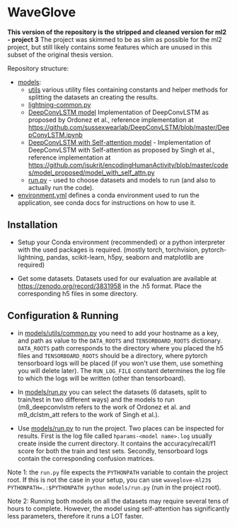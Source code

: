 # WaveGlove

**This version of the repository is the stripped and cleaned version for ml2 - project 3**
The project was skimmed to be as slim as possible for the ml2 project, but still likely contains
some features which are unused in this subset of the original thesis version.

Repository structure:

- [models](models):
    - [utils](models/utils) various utility files containing constants and helper methods for splitting
      the datasets an creating the results.
    - [lightning-common.py](models/lightning_common.py)
    - [DeepConvLSTM model](models/m8_deepconvlstm.py) Implementation of DeepConvLSTM as proposed by
      Ordonez et al., reference implementation at https://github.com/sussexwearlab/DeepConvLSTM/blob/master/DeepConvLSTM.ipynb
    - [DeepConvLSTM with Self-attention model](models/m9_dclstm_att.py) - Implementation of DeepConvLSTM with
      Self-attention as proposed by Singh et al., reference implementation at 
      https://github.com/isukrit/encodingHumanActivity/blob/master/codes/model_proposed/model_with_self_attn.py
    - [run.py](models/run.py) - used to choose datasets and models to run (and also to actually run the code).
- [environment.yml](environment.yml) defines a conda environment used to run the application,
  see conda docs for instructions on how to use it.

## Installation

- Setup your Conda environment (recommended) or a python interpreter with the used packages is required.
  (mostly torch, torchvision, pytorch-lightning, pandas, scikit-learn, h5py, seaborn and matplotlib
  are required)

- Get some datasets. Datasets used for our evaluation are available at https://zenodo.org/record/3831958
  in the .h5 format. Place the corresponding h5 files in some directory.

## Configuration & Running

- in [models/utils/common.py](models/utils/common.py) you need to add your hostname as a key,
  and path as value to the `DATA_ROOTS` and `TENSORBOARD_ROOTS` dictionary. `DATA_ROOTS` path corresponds
  to the directory where you placed the h5 files and `TENSORBOARD_ROOTS` should be a directory, where
  pytorch tensorboard logs will be placed (if you won't use them, use something you will delete later).
  The `RUN_LOG_FILE` constant determines the log file to which the logs will be written (other than tensorboard).

- In [models/run.py](models/run.py) you can select the datasets (6 datasets, split to train/test in two different
  ways) and the models to run (m8_deepconvlstm refers to the work of Ordonez et al. and m9_dclstm_att refers
  to the work of Singh et al.).

- Use [models/run.py](models/run.py) to run the project. Two places can be inspected for results. First is
  the log file called `hparams-<model name>.log` usually create inside the current directory. It contains
  the accuracy/recall/f1 score for both the train and test sets.
  Secondly, tensorboard logs contain the corresponding confusion matrices.
  
Note 1: the `run.py` file expects the `PYTHONPATH` variable to contain the project root.
If this is not the case in your setup, you can use `waveglove-ml23$ PYTHONPATH=.:$PYTHONPATH python models/run.py`
(run in the project root).

Note 2: Running both models on all the datasets may require several tens of hours to complete.
However, the model using self-attention has significantly less parameters, therefore it runs a LOT
faster.
